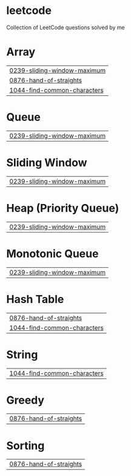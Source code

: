 # leetcode
Collection of LeetCode questions solved by me


# Array
|  |
| ------- |
| [0239-sliding-window-maximum](https://github.com/navkar98/leetcode/tree/master/0239-sliding-window-maximum) |
| [0876-hand-of-straights](https://github.com/navkar98/leetcode/tree/master/0876-hand-of-straights) |
| [1044-find-common-characters](https://github.com/navkar98/leetcode/tree/master/1044-find-common-characters) |
# Queue
|  |
| ------- |
| [0239-sliding-window-maximum](https://github.com/navkar98/leetcode/tree/master/0239-sliding-window-maximum) |
# Sliding Window
|  |
| ------- |
| [0239-sliding-window-maximum](https://github.com/navkar98/leetcode/tree/master/0239-sliding-window-maximum) |
# Heap (Priority Queue)
|  |
| ------- |
| [0239-sliding-window-maximum](https://github.com/navkar98/leetcode/tree/master/0239-sliding-window-maximum) |
# Monotonic Queue
|  |
| ------- |
| [0239-sliding-window-maximum](https://github.com/navkar98/leetcode/tree/master/0239-sliding-window-maximum) |
# Hash Table
|  |
| ------- |
| [0876-hand-of-straights](https://github.com/navkar98/leetcode/tree/master/0876-hand-of-straights) |
| [1044-find-common-characters](https://github.com/navkar98/leetcode/tree/master/1044-find-common-characters) |
# String
|  |
| ------- |
| [1044-find-common-characters](https://github.com/navkar98/leetcode/tree/master/1044-find-common-characters) |
# Greedy
|  |
| ------- |
| [0876-hand-of-straights](https://github.com/navkar98/leetcode/tree/master/0876-hand-of-straights) |
# Sorting
|  |
| ------- |
| [0876-hand-of-straights](https://github.com/navkar98/leetcode/tree/master/0876-hand-of-straights) |